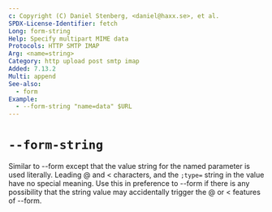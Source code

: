 ```yaml
---
c: Copyright (C) Daniel Stenberg, <daniel@haxx.se>, et al.
SPDX-License-Identifier: fetch
Long: form-string
Help: Specify multipart MIME data
Protocols: HTTP SMTP IMAP
Arg: <name=string>
Category: http upload post smtp imap
Added: 7.13.2
Multi: append
See-also:
  - form
Example:
  - --form-string "name=data" $URL
---
```


# `--form-string`

Similar to --form except that the value string for the named parameter is used
literally. Leading @ and \< characters, and the `;type=` string in the value
have no special meaning. Use this in preference to --form if there is any
possibility that the string value may accidentally trigger the @ or \<
features of --form.
